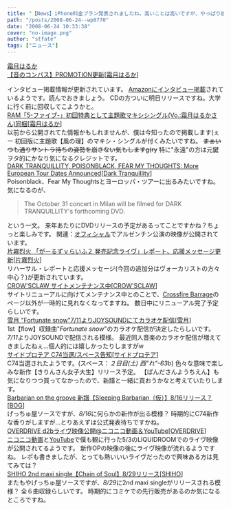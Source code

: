 ```yaml
---
title: "【News】iPhone料金プラン発表されましたね。高いことは高いですが、やっぱり欲しいw"
path: "/posts/2008-06-24--wp0770"
date: "2008-06-24 10:33:38"
cover: "no-image.png"
author: "stfate"
tags: ["ニュース"]
---
```


<style type="text/css">
<!--
p {white-space: pre-wrap};
-->
</style>

<a class="topics" href="http://www.team-e.co.jp/sp/compass/" target="_blank">霜月はるか 【音のコンパス】PROMOTION更新</a><span class="junre">[<a href="http://shimotsukin.com/" target="_blank">霜月はるか</a>]</span>
<div class="news">インタビュー掲載情報が更新されています。
<a href="http://www.amazon.co.jp/gp/feature.html/?plgroup=1&docId=1000151696" target="_blank">Amazonにインタビュー掲載</a>されているようです。読んでおきましょう。
CDの方ついに明日リリースですね。大学に行く前に回収してこようかと。</div>
<a class="topics" href="http://61.199.33.219/games/rated/visual/ram/five/index.html" target="_blank">RAM「5-ファイブ-」初回特典として主題歌マキシシングル(Vo.:霜月はるかさん)同梱</a><span class="junre">[<a href="http://shimotsukin.com/" target="_blank">霜月はるか</a>]</span>
<div class="news">以前から公開されてた情報かもしれませんが、僕は今知ったので掲載します(ぇー
初回版に主題歌【風の理】のマキシ・シングルが付くみたいですね。
<del>まぁいつも通りサントラ待ちの姿勢を崩さない気もしますg(ry</del>
特に"永遠"の方は元鍵ヲタ的にかなり気になるクレジットです。</div>
<a class="topics" href="http://www.metalfromfinland.com/news/2008-06-24_14:46/dark_tranquillity_poisonblack_fear_my_thoughts_more_european_tour_dates_announced" target="_blank">DARK TRANQUILLITY, POISONBLACK, FEAR MY THOUGHTS: More European Tour Dates Announced</a><span class="junre">[<a href="http://www.darktranquillity.com/" target="_blank">Dark Tranquillity</a>]</span>
<div class="news">Poisonblack、Fear My Thoughtsとヨーロッパ・ツアーに出るみたいですね。
気になるのが、<blockquote>The October 31 concert in Milan will be filmed for DARK TRANQUILLITY's forthcoming DVD.</blockquote>という一文。
来年あたりにDVDリリースの予定があるってことですかね？ちょっと楽しみです。
関連：<a href="http://www.darktranquillity.com/realindex.html" target="_blank">オフィシャル</a>でアルゼンチン公演の映像が公開されています。</div>
<a class="topics" href="http://www.chambers.co.jp/rekkalive.html" target="_blank">片霧烈火 「がーるずｖらいふ２ 発売記念ライヴ」レポート、応援メッセージ更新</a><span class="junre">[<a href="http://www.rekka.jp/" target="_blank">片霧烈火</a>]</span>
<div class="news">リハーサル・レポートと応援メッセージ(今回の追加分はヴォーカリストの方々中心？)が更新されています。</div>
<a class="topics" href="http://www.crowsclaw.info/" target="_blank">CROW'SCLAW サイトメンテナンス中</a><span class="junre">[<a href="http://www.crowsclaw.info/" target="_blank">CROW'SCLAW</a>]</span>
<div class="news">サイトリニューアルに向けてメンテナンス中とのことで、<a href="http://cb.crowsclaw.info/" target="_blank">Crossfire Barrage</a>のページ以外が一時的に見れなくなってますね。
数日中にリニューアル完了予定らしいです。</div>
<a class="topics" href="http://aonokioku.sakura.ne.jp/setsugetsu/" target="_blank">雪月 "Fortunate snow"7/11よりJOYSOUNDにてカラオケ配信</a><span class="junre">[<a href="http://aonokioku.sakura.ne.jp/setsugetsu/" target="_blank">雪月</a>]</span>
<div class="news">1st【flow】収録曲"<em>Fortunate snow</em>"のカラオケ配信が決定したらしいです。
<em>7/11</em>よりJOYSOUNDで配信される模様。
最近同人音楽のカラオケ配信が増えてきましたねぇ…個人的には嬉しかったりしますがw</div>
<a class="topics" href="http://sideprotea.net/" target="_blank">サイドプロテア C74当選/スペース告知</a><span class="junre">[<a href="http://sideprotea.net/" target="_blank">サイドプロテア</a>]</span>
<div class="news">C74当選されたようです。(スペース：<em>２日目(土) 西"れ"-63b</em>)
色々な意味で楽しみな新作【きりんさん女子大生】リリース予定。
【ぱんださんようちえん】も気になりつつ買ってなかったので、新譜と一緒に買おうかなと考えていたりします。</div>
<a class="topics" href="http://www.getchu.com/soft.phtml?id=560065" target="_blank">Barbarian on the groove 新譜【Sleeping Barbarian（仮）】8/16リリース？</a><span class="junre">[<a href="http://www.wadai.jp/bog/" target="_blank">BOG</a>]</span>
<div class="news">げっちゅ屋ソースですが、<em>8/16</em>に何らかの新作が出る模様？
時期的にC74新作な香りがしますが…とりあえずは公式発表待ちですかね。</div>
<a class="topics" href="http://www.over-drive.jp/" target="_blank">OVERDRIVE d2bライヴ映像公開@ニコニコ動画＆YouTube</a><span class="junre">[<a href="http://www.over-drive.jp/" target="_blank">OVERDRIVE</a>]</span>
<div class="news"><a href="http://www.nicovideo.jp/watch/sm3716954" target="_blank">ニコニコ動画</a>と<a href="http://jp.youtube.com/watch?v=LrlVlpju-j8" target="_blank">YouTube</a>で僕も観に行った5/3のLIQUIDROOMでのライヴ映像が公開されてるようです。
新作OPの映像の後にライヴ映像が流れるようですね。
レポも書きましたが、とっても熱いいいライヴだったので興味ある方は見てみては？</div>
<a class="topics" href="http://getchu.com/soft.phtml?id=560085" target="_blank">SHIHO 2nd maxi single【Chain of Soul】8/29リリース</a><span class="junre">[<a href="http://shihoblog.staravid.com/" target="_blank">SHIHO</a>]</span>
<div class="news">またもやげっちゅ屋ソースですが、<em>8/29</em>に2nd maxi singleがリリースされる模様？
全６曲収録らしいです。
時期的にコミケでの先行販売があるのか気になるところですね。</div>
